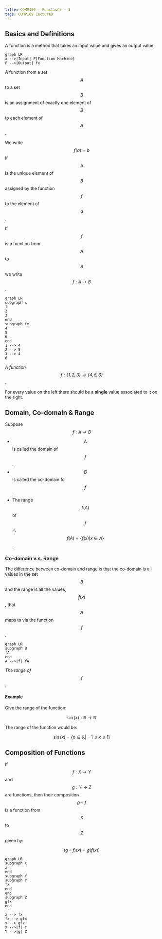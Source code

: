 ```yaml
---
title: COMP109 - Functions - 1
tags: COMP109 Lectures
---
```

## Basics and Definitions
A function is a method that takes an input value and gives an output value:

```mermaid
graph LR
x -->|Input| F[Function Machine]
F -->|Output| fx
```

A function from a set $$A$$ to a set $$B$$ is an assignment of exactly one element of $$B$$ to each element of $$A$$.

We write $$f(a)=b$$ if $$b$$ is the unique element of $$B$$ assigned by the function $$f$$ to the element of $$a$$.

If $$f$$ is a function from $$A$$ to $$B$$ we write $$f: A\rightarrow B$$.

```mermaid
graph LR
subgraph x
1
2
3
end 
subgraph fx
4
5
6
end
1 --> 4
2 --> 5
3 --> 4
6
```
*A function $$f:\{1,2,3\} \rightarrow \{4,5,6\}$$.*

For every value on the left there should be a **single** value associated to it on the right.

## Domain, Co-domain & Range
Suppose $$f:A\rightarrow B$$

* $$A$$ is called the domain of $$f$$.
* $$B$$ is called the co-domain fo $$f$$.
* The range $$f(A)$$ of $$f$$ is $$f(A)=\{f(x)\vert x\in A\}$$.

### Co-domain v.s. Range
The difference between co-domain and range is that the co-domain is all values in the set $$B$$ and the range is all the values, $$f(x)$$, that $$A$$ maps to via the function $$f$$.

```mermaid
graph LR
subgraph B
fA
end
A -->|f| fA
```
*The range of $$f$$.*

#### Example
Give the range of the function:

$$\sin(x):\mathbb{R}\rightarrow\mathbb{R}$$

The range of the function would be:

$$\sin(x)=\{x\in\mathbb{R}\vert -1\leq x\leq 1\}$$

## Composition of Functions
If $$f:X\rightarrow Y$$ and $$g:Y\rightarrow Z$$ are functions, then their composition $$g\circ f$$ is a function from $$X$$ to $$Z$$ given by:

$$(g\circ f)(x)=g(f(x))$$

```mermaid
graph LR
subgraph X
x
end
subgraph Y
subgraph Y'
fx
end
end
subgraph Z
gfx
end

x --> fx
fx --> gfx
x --> gfx
X -->|f| Y
Y -->|g| Z
